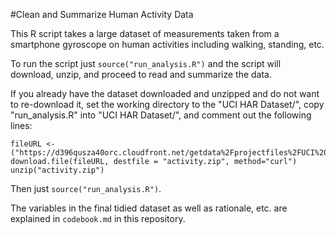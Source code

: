 #Clean and Summarize Human Activity Data

This R script takes a large dataset of measurements taken from a smartphone gyroscope on human activities including walking, standing, etc. 

To run the script just `source("run_analysis.R")` and the script will download, unzip, and proceed to read and summarize the data. 

If you already have the dataset downloaded and unzipped and do not want to re-download it, set the working directory to the "UCI HAR Dataset/", copy "run_analysis.R" into "UCI HAR Dataset/", and comment out the following lines:

```
fileURL <- ("https://d396qusza40orc.cloudfront.net/getdata%2Fprojectfiles%2FUCI%20HAR%20Dataset.zip")
download.file(fileURL, destfile = "activity.zip", method="curl")
unzip("activity.zip")
```

Then just `source("run_analysis.R")`. 

The variables in the final tidied dataset as well as rationale, etc. are explained in `codebook.md` in this repository.